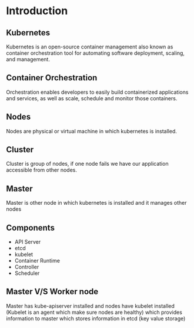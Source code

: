 # Introduction

## Kubernetes
Kubernetes is an open-source container management also known as container orchestration tool for automating software deployment, scaling, and management.

## Container Orchestration
Orchestration enables developers to easily build containerized applications and services, as well as scale, schedule and monitor those containers.

## Nodes
Nodes are physical or virtual machine in which kubernetes is installed.

## Cluster
Cluster is group of nodes, if one node fails we have our application accessible from other nodes.

## Master
Master is other node in which kubernetes is installed and it manages other nodes

## Components
- API Server
- etcd
- kubelet
- Container Runtime
- Controller
- Scheduler

## Master V/S Worker node
Master has kube-apiserver installed and nodes have kubelet installed (Kubelet is an agent which make sure nodes are healthy) which provides information to master which stores information in etcd (key value storage)
